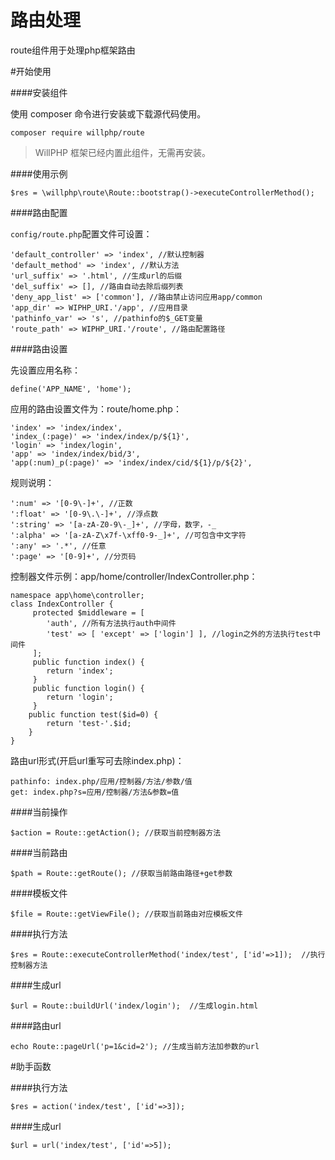# 路由处理
route组件用于处理php框架路由

#开始使用

####安装组件

使用 composer 命令进行安装或下载源代码使用。

    composer require willphp/route

> WillPHP 框架已经内置此组件，无需再安装。

####使用示例

    $res = \willphp\route\Route::bootstrap()->executeControllerMethod();

####路由配置

`config/route.php`配置文件可设置：
	
	'default_controller' => 'index', //默认控制器
	'default_method' => 'index', //默认方法	
	'url_suffix' => '.html', //生成url的后缀
	'del_suffix' => [], //路由自动去除后缀列表
	'deny_app_list' => ['common'], //路由禁止访问应用app/common
	'app_dir' => WIPHP_URI.'/app', //应用目录
	'pathinfo_var' => 's', //pathinfo的$_GET变量
	'route_path' => WIPHP_URI.'/route', //路由配置路径

####路由设置

先设置应用名称：

	define('APP_NAME', 'home');

应用的路由设置文件为：route/home.php：

	'index' => 'index/index',
	'index_(:page)' => 'index/index/p/${1}',
	'login' => 'index/login',
	'app' => 'index/index/bid/3',
	'app(:num)_p(:page)' => 'index/index/cid/${1}/p/${2}',	

规则说明：

	':num' => '[0-9\-]+', //正数
	':float' => '[0-9\.\-]+', //浮点数
	':string' => '[a-zA-Z0-9\-_]+', //字母，数字，-_
	':alpha' => '[a-zA-Z\x7f-\xff0-9-_]+', //可包含中文字符
	':any' => '.*', //任意
	':page' => '[0-9]+', //分页码

控制器文件示例：app/home/controller/IndexController.php：

	namespace app\home\controller;
	class IndexController {			
		 protected $middleware = [
			'auth', //所有方法执行auth中间件
			'test' => [ 'except' => ['login'] ], //login之外的方法执行test中间件
		 ];
		 public function index() { 
			return 'index';
		 }
		 public function login() { 
			return 'login';
		 }
		public function test($id=0) {
			return 'test-'.$id;
		}
	}

路由url形式(开启url重写可去除index.php)：

	pathinfo: index.php/应用/控制器/方法/参数/值
	get: index.php?s=应用/控制器/方法&参数=值

####当前操作

	$action = Route::getAction(); //获取当前控制器方法

####当前路由

	$path = Route::getRoute(); //获取当前路由路径+get参数

####模板文件

	$file = Route::getViewFile(); //获取当前路由对应模板文件

####执行方法

	$res = Route::executeControllerMethod('index/test', ['id'=>1]);  //执行控制器方法

####生成url

	$url = Route::buildUrl('index/login');  //生成login.html

####路由url

	echo Route::pageUrl('p=1&cid=2'); //生成当前方法加参数的url  

#助手函数

####执行方法

	$res = action('index/test', ['id'=>3]);

####生成url

	$url = url('index/test', ['id'=>5]);

